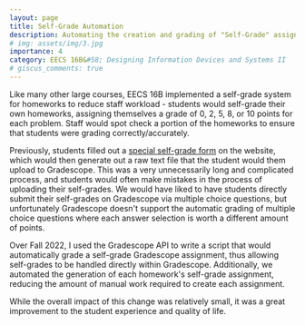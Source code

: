 ```yaml
---
layout: page
title: Self-Grade Automation
description: Automating the creation and grading of "Self-Grade" assignments
# img: assets/img/3.jpg
importance: 4
category: EECS 16B&#58; Designing Information Devices and Systems II
# giscus_comments: true
---
```


Like many other large courses, EECS 16B implemented a self-grade system for homeworks to reduce staff workload - students would self-grade their own homeworks, assigning themselves a grade of 0, 2, 5, 8, or 10 points for each problem. Staff would spot check a portion of the homeworks to ensure that students were grading correctly/accurately.

Previously, students filled out a [special self-grade form](https://inst.eecs.berkeley.edu/~ee16b/sp22/self-grade-00.html) on the website, which would then generate out a raw text file that the student would them upload to Gradescope. This was a very unnecessarily long and complicated process, and students would often make mistakes in the process of uploading their self-grades. We would have liked to have students directly submit their self-grades on Gradescope via multiple choice questions, but unfortunately Gradescope doesn't support the automatic grading of multiple choice questions where each answer selection is worth a different amount of points.

Over Fall 2022, I used the Gradescope API to write a script that would automatically grade a self-grade Gradescope assignment, thus allowing self-grades to be handled directly within Gradescope. Additionally, we automated the generation of each homework's self-grade assignment, reducing the amount of manual work required to create each assignment.

While the overall impact of this change was relatively small, it was a great improvement to the student experience and quality of life.